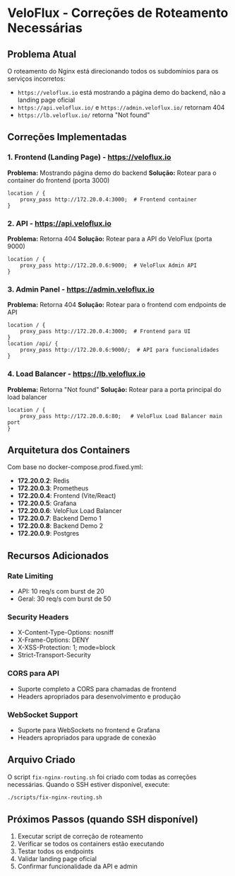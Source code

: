# VeloFlux - Correções de Roteamento Necessárias

## Problema Atual
O roteamento do Nginx está direcionando todos os subdomínios para os serviços incorretos:
- `https://veloflux.io` está mostrando a página demo do backend, não a landing page oficial
- `https://api.veloflux.io/` e `https://admin.veloflux.io/` retornam 404
- `https://lb.veloflux.io/` retorna "Not found"

## Correções Implementadas

### 1. Frontend (Landing Page) - https://veloflux.io
**Problema:** Mostrando página demo do backend
**Solução:** Rotear para o container do frontend (porta 3000)
```nginx
location / {
    proxy_pass http://172.20.0.4:3000;  # Frontend container
}
```

### 2. API - https://api.veloflux.io
**Problema:** Retorna 404
**Solução:** Rotear para a API do VeloFlux (porta 9000)
```nginx
location / {
    proxy_pass http://172.20.0.6:9000;  # VeloFlux Admin API
}
```

### 3. Admin Panel - https://admin.veloflux.io
**Problema:** Retorna 404
**Solução:** Rotear para o frontend com endpoints de API
```nginx
location / {
    proxy_pass http://172.20.0.4:3000;  # Frontend para UI
}
location /api/ {
    proxy_pass http://172.20.0.6:9000/;  # API para funcionalidades
}
```

### 4. Load Balancer - https://lb.veloflux.io
**Problema:** Retorna "Not found"
**Solução:** Rotear para a porta principal do load balancer
```nginx
location / {
    proxy_pass http://172.20.0.6:80;   # VeloFlux Load Balancer main port
}
```

## Arquitetura dos Containers

Com base no docker-compose.prod.fixed.yml:
- **172.20.0.2**: Redis
- **172.20.0.3**: Prometheus  
- **172.20.0.4**: Frontend (Vite/React)
- **172.20.0.5**: Grafana
- **172.20.0.6**: VeloFlux Load Balancer
- **172.20.0.7**: Backend Demo 1
- **172.20.0.8**: Backend Demo 2
- **172.20.0.9**: Postgres

## Recursos Adicionados

### Rate Limiting
- API: 10 req/s com burst de 20
- Geral: 30 req/s com burst de 50

### Security Headers
- X-Content-Type-Options: nosniff
- X-Frame-Options: DENY
- X-XSS-Protection: 1; mode=block
- Strict-Transport-Security

### CORS para API
- Suporte completo a CORS para chamadas de frontend
- Headers apropriados para desenvolvimento e produção

### WebSocket Support
- Suporte para WebSockets no frontend e Grafana
- Headers apropriados para upgrade de conexão

## Arquivo Criado
O script `fix-nginx-routing.sh` foi criado com todas as correções necessárias. Quando o SSH estiver disponível, execute:

```bash
./scripts/fix-nginx-routing.sh
```

## Próximos Passos (quando SSH disponível)
1. Executar script de correção de roteamento
2. Verificar se todos os containers estão executando
3. Testar todos os endpoints
4. Validar landing page oficial
5. Confirmar funcionalidade da API e admin
